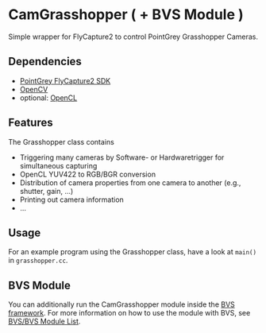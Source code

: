 CamGrasshopper ( + BVS Module )
===============================

Simple wrapper for FlyCapture2 to control PointGrey Grasshopper Cameras.

Dependencies
------------
* [PointGrey FlyCapture2 SDK](http://www.ptgrey.com/support/downloads/)
* [OpenCV](http://opencv.org/)
* optional: [OpenCL](http://www.khronos.org/opencl/)

Features
--------
The Grasshopper class contains

* Triggering many cameras by Software- or Hardwaretrigger for simultaneous capturing
* OpenCL YUV422 to RGB/BGR conversion
* Distribution of camera properties from one camera to another (e.g., shutter, gain, ...) 
* Printing out camera information
* ...

Usage
-----
For an example program using the Grasshopper class, have a look at `main()` in `grasshopper.cc`.

BVS Module
----------
You can additionally run the CamGrasshopper module inside the [BVS framework](https://github.com/nilsonholger/bvs).
For more information on how to use the module with BVS, see [BVS/BVS Module List](https://github.com/nilsonholger/bvs#bvs-module-list).

